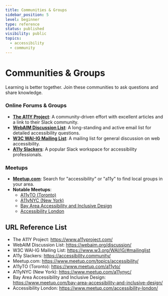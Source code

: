 ```yaml
---
title: Communities & Groups
sidebar_position: 5
level: beginner
type: reference
status: published
visibility: public
topics:
  - accessibility
  - community
---
```


# Communities & Groups

Learning is better together. Join these communities to ask questions and share knowledge.

### Online Forums & Groups
- **[The A11Y Project](https://www.a11yproject.com/)**: A community-driven effort with excellent articles and a link to their Slack community.
- **[WebAIM Discussion List](https://webaim.org/discussion/)**: A long-standing and active email list for detailed accessibility questions.
- **[W3C WAI-IG Mailing List](https://www.w3.org/WAI/IG/#mailinglist)**: A mailing list for general discussion on web accessibility.
- **[A11y Slackers](https://accessibility.community/)**: A popular Slack workspace for accessibility professionals.

### Meetups
- **[Meetup.com](https://www.meetup.com/topics/accessibility/)**: Search for "accessibility" or "a11y" to find local groups in your area.
- **Notable Meetups**:
    - [A11yTO (Toronto)](https://www.meetup.com/a11yto/)
    - [A11yNYC (New York)](https://www.meetup.com/a11ynyc/)
    - [Bay Area Accessibility and Inclusive Design](https://www.meetup.com/bay-area-accessibility-and-inclusive-design/)
    - [Accessibility London](https://www.meetup.com/accessibility-london/)

## URL Reference List
- The A11Y Project: https://www.a11yproject.com/
- WebAIM Discussion List: https://webaim.org/discussion/
- W3C WAI-IG Mailing List: https://www.w3.org/WAI/IG/#mailinglist
- A11y Slackers: https://accessibility.community/
- Meetup.com: https://www.meetup.com/topics/accessibility/
- A11yTO (Toronto): https://www.meetup.com/a11yto/
- A11yNYC (New York): https://www.meetup.com/a11ynyc/
- Bay Area Accessibility and Inclusive Design: https://www.meetup.com/bay-area-accessibility-and-inclusive-design/
- Accessibility London: https://www.meetup.com/accessibility-london/

